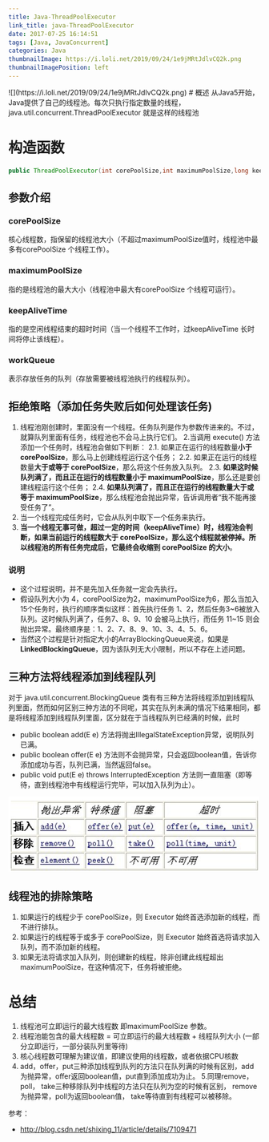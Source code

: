 ```yaml
---
title: Java-ThreadPoolExecutor
link_title: java-ThreadPoolExecutor
date: 2017-07-25 16:14:51
tags: [Java, JavaConcurrent]
categories: Java
thumbnailImage: https://i.loli.net/2019/09/24/1e9jMRtJdlvCQ2k.png	
thumbnailImagePosition: left
---
```

<span/>
<!-- more -->
![](https://i.loli.net/2019/09/24/1e9jMRtJdlvCQ2k.png)
<!-- toc -->
# 概述
从Java5开始，Java提供了自己的线程池。每次只执行指定数量的线程，java.util.concurrent.ThreadPoolExecutor 就是这样的线程池

# 构造函数
```java
public ThreadPoolExecutor(int corePoolSize,int maximumPoolSize,long keepAliveTime,TimeUnit unit,BlockingQueue<Runnable> workQueue,RejectedExecutionHandler handler);  
```
## 参数介绍
### corePoolSize
核心线程数，指保留的线程池大小（不超过maximumPoolSize值时，线程池中最多有corePoolSize 个线程工作）。 

### maximumPoolSize 
指的是线程池的最大大小（线程池中最大有corePoolSize 个线程可运行）。

### keepAliveTime 
指的是空闲线程结束的超时时间（当一个线程不工作时，过keepAliveTime 长时间将停止该线程）。

### workQueue 
表示存放任务的队列（存放需要被线程池执行的线程队列）。 

## 拒绝策略（添加任务失败后如何处理该任务)
1. 线程池刚创建时，里面没有一个线程。任务队列是作为参数传进来的。不过，就算队列里面有任务，线程池也不会马上执行它们。
2.当调用 execute() 方法添加一个任务时，线程池会做如下判断：
2.1. 如果正在运行的线程数量**小于 corePoolSize**，那么马上创建线程运行这个任务；
2.2. 如果正在运行的线程数量**大于或等于 corePoolSize**，那么将这个任务放入队列。
2.3. **如果这时候队列满了，而且正在运行的线程数量小于 maximumPoolSize**，那么还是要创建线程运行这个任务；
2.4. **如果队列满了，而且正在运行的线程数量大于或等于 maximumPoolSize**，那么线程池会抛出异常，告诉调用者“我不能再接受任务了”。
3. 当一个线程完成任务时，它会从队列中取下一个任务来执行。
4. **当一个线程无事可做，超过一定的时间（keepAliveTime）时，线程池会判断，如果当前运行的线程数大于 corePoolSize，那么这个线程就被停掉。所以线程池的所有任务完成后，它最终会收缩到 corePoolSize 的大小**。

###  说明
- 这个过程说明，并不是先加入任务就一定会先执行。
- 假设队列大小为 4，corePoolSize为2，maximumPoolSize为6，那么当加入15个任务时，执行的顺序类似这样：首先执行任务 1、2，然后任务3~6被放入队列。这时候队列满了，任务7、8、9、10 会被马上执行，而任务 11~15 则会抛出异常。最终顺序是：1、2、7、8、9、10、3、4、5、6。
- 当然这个过程是针对指定大小的ArrayBlockingQueue<Runnable>来说，如果是**LinkedBlockingQueue<Runnable>**，因为该队列无大小限制，所以不存在上述问题。

## 三种方法将线程添加到线程队列
对于 java.util.concurrent.BlockingQueue 类有有三种方法将线程添加到线程队列里面，然而如何区别三种方法的不同呢，其实在队列未满的情况下结果相同，都是将线程添加到线程队列里面，区分就在于当线程队列已经满的时候，此时
- public boolean add(E e) 方法将抛出IllegalStateException异常，说明队列已满。
- public boolean offer(E e) 方法则不会抛异常，只会返回boolean值，告诉你添加成功与否，队列已满，当然返回false。
- public void put(E e) throws InterruptedException 方法则一直阻塞（即等待，直到线程池中有线程运行完毕，可以加入队列为止）。

![](Java-ThreadPoolExecutor/01.png)

## 线程池的排除策略
1. 如果运行的线程少于 corePoolSize，则 Executor 始终首选添加新的线程，而不进行排队。
2. 如果运行的线程等于或多于 corePoolSize，则 Executor 始终首选将请求加入队列，而不添加新的线程。
3. 如果无法将请求加入队列，则创建新的线程，除非创建此线程超出 maximumPoolSize，在这种情况下，任务将被拒绝。

# 总结
1. 线程池可立即运行的最大线程数 即maximumPoolSize 参数。
2. 线程池能包含的最大线程数 = 可立即运行的最大线程数 + 线程队列大小 (一部分立即运行，一部分装队列里等待)
3. 核心线程数可理解为建议值，即建议使用的线程数，或者依据CPU核数
4. add，offer，put三种添加线程到队列的方法只在队列满的时候有区别，add为抛异常，offer返回boolean值，put直到添加成功为止。
5.同理remove，poll， take三种移除队列中线程的方法只在队列为空的时候有区别， remove为抛异常，poll为返回boolean值， take等待直到有线程可以被移除。

参考：
- http://blog.csdn.net/shixing_11/article/details/7109471


